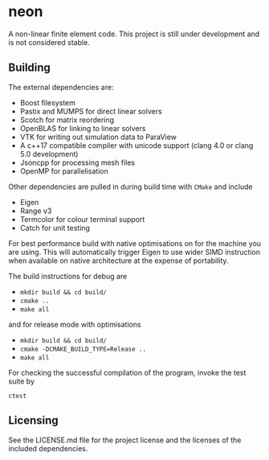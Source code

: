 # neon
A non-linear finite element code.  This project is still under development and is not considered stable.

## Building

The external dependencies are:
 - Boost filesystem
 - Pastix and MUMPS for direct linear solvers
 - Scotch for matrix reordering
 - OpenBLAS for linking to linear solvers
 - VTK for writing out simulation data to ParaView
 - A c++17 compatible compiler with unicode support (clang 4.0 or clang 5.0 development)
 - Jsoncpp for processing mesh files
 - OpenMP for parallelisation
 
Other dependencies are pulled in during build time with `CMake` and include

 - Eigen
 - Range v3
 - Termcolor for colour terminal support
 - Catch for unit testing
 
For best performance build with native optimisations on for the machine you are using.  This will automatically trigger Eigen to use wider SIMD instruction when available on native architecture at the expense of portability.

The build instructions for debug are
- `mkdir build && cd build/`
- `cmake ..`
- `make all`

and for release mode with optimisations

- `mkdir build && cd build/`
- `cmake -DCMAKE_BUILD_TYPE=Release ..`
- `make all`

For checking the successful compilation of the program, invoke the test suite by

`ctest`

## Licensing

See the LICENSE.md file for the project license and the licenses of the included dependencies.
